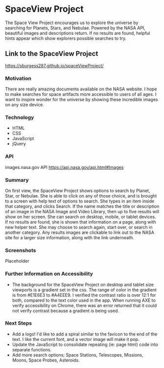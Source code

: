 # SpaceView Project

The Space View Project encourages us to explore the universe by searching for Planets,
Stars, and Nebulae. Powered by the NASA API, beautiful images and descriptions return. 
If no results are found, helpful hints appear which show explorers possible searches
to try.

## Link to the SpaceView Project
https://sburgess287.github.io/spaceViewProject/

### Motivation
There are really amazing documents available on the NASA website. I hope to make
searches for space artifacts more accessible to users of all ages. I want to 
inspire wonder for the universe by showing these incredible images on any size 
device.

### Technology
- HTML
- CSS
- JavaScript
- jQuery

### API
images.nasa.gov API
https://api.nasa.gov/api.html#Images

### Summary
On first view, the SpaceView Project shows options to search by Planet, Star, or Nebulae.
She is able to click on any of those choice, and is brought to a screen with help
text of options to search. She types in an item inside that category, and clicks Search.
If the name matches the title or description of an image in the NASA Image and Video 
Library, then up to five results will show on her screen. She can search on desktop, 
mobile, or tablet devices. If no results are found, she is shown that information on 
a page, along with new helper text. She may choose to search again, start over, or 
search in another category. Any results images are clickable to link out to the NASA
site for a larger size information, along with the link underneath.

### Screenshots

Placeholder

### Further Information on Accessibility
- The background for the SpaceView Project on desktop and tablet size viewports is a 
gradient set in the css. The range of color in the gradient is from #E1E6E3 to #A4EEE9.
I verified the contrast ratio is over 12:1 for both, compared to the text color used
in the app. When running AXE to verify accessibility on Chrome, there was an error
returned that it could not verify contrast because a gradient is being used. 

### Next Steps
- Add a logo! I'd like to add a spiral similar to the favicon to the end of the text. I 
like the current font, and a vector image will make it pop.
- Update the JavaScript to consolidate repeating (ie: page html) code into
separate functions.
- Add more search options; Space Stations, Telescopes, Missions, Moons, Space Probes, 
Asteroids.





